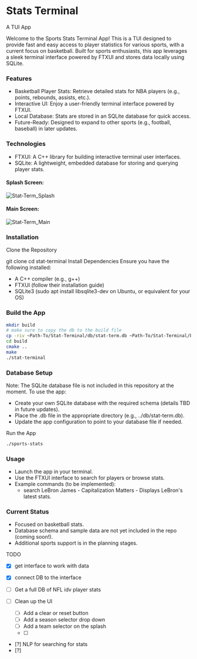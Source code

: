 # Stats Terminal
A TUI App

Welcome to the Sports Stats Terminal App! This is a TUI designed to provide fast and easy access to player statistics for various sports, with a current focus on basketball. Built for sports enthusiasts, this app leverages a sleek terminal interface powered by FTXUI and stores data locally using SQLite.
### Features

- Basketball Player Stats: Retrieve detailed stats for NBA players (e.g., points, rebounds, assists, etc.).
- Interactive UI: Enjoy a user-friendly terminal interface powered by FTXUI.
- Local Database: Stats are stored in an SQLite database for quick access.
- Future-Ready: Designed to expand to other sports (e.g., football, baseball) in later updates.

### Technologies

- FTXUI: A C++ library for building interactive terminal user interfaces.
- SQLite: A lightweight, embedded database for storing and querying player stats.

#### Splash Screen:
![Stat-Term_Splash](https://github.com/user-attachments/assets/7f1c3cd6-4d96-4dfa-b1cd-913271a55617)

#### Main Screen:
![Stat-Term_Main](https://github.com/user-attachments/assets/a7b01ced-a92c-4376-aa9b-897b97f1e224)

### Installation

Clone the Repository

git clone 
cd stat-terminal
Install Dependencies
Ensure you have the following installed:

- A C++ compiler (e.g., g++)
- FTXUI (follow their installation guide)
- SQLite3 (sudo apt install libsqlite3-dev on Ubuntu, or equivalent for your OS)

### Build the App
```bash
mkdir build
# make sure to copy the db to the build file
cp -riv ~Path-To/Stat-Terminal/db/stat-term.db ~Path-To/Stat-Terminal/build/
cd build
cmake ..
make
./stat-terminal
```
### Database Setup
Note: The SQLite database file is not included in this repository at the moment. To use the app:

- Create your own SQLite database with the required schema (details TBD in future updates).
- Place the .db file in the appropriate directory (e.g., ../db/stat-term.db).
- Update the app configuration to point to your database file if needed.

Run the App
```bash
./sports-stats
```
### Usage

- Launch the app in your terminal.
- Use the FTXUI interface to search for players or browse stats.
- Example commands (to be implemented):
    - search LeBron James - Capitalization Matters - Displays LeBron's latest stats.

### Current Status

- Focused on basketball stats.
- Database schema and sample data are not yet included in the repo (coming soon!).
- Additional sports support is in the planning stages.

TODO
<!--TODO-->

- [x] get interface to work with data
- [x] connect DB to the interface
- [ ] Get a full DB of NFL idv player stats
- [ ] Clean up the UI

  - [ ] Add a clear or reset button
  - [ ] Add a season selector drop down
  - [ ] Add a team selector on the splash
  - [ ]

- [?] NLP for searching for stats
- [?]

